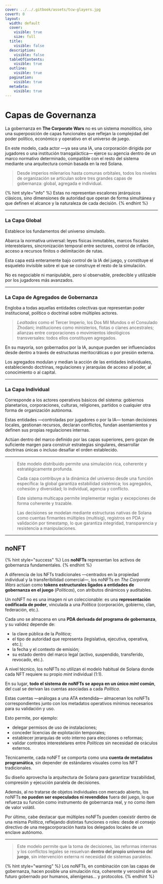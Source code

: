 ```yaml
---
cover: ../../.gitbook/assets/tcw-glayers.jpg
coverY: 0
layout:
  width: default
  cover:
    visible: true
    size: full
  title:
    visible: false
  description:
    visible: false
  tableOfContents:
    visible: true
  outline:
    visible: true
  pagination:
    visible: true
  metadata:
    visible: true
---
```


# Capas de Governanza

La gobernanza en **The Corporate Wars** no es un sistema monolítico, sino una superposición de capas funcionales que reflejan la complejidad del poder político, económico y operativo en el universo de juego.

En este modelo, cada actor —ya sea una IA, una corporación dirigida por jugadores o una institución transgaláctica— ejerce su agencia dentro de un marco normativo determinado, compatible con el resto del sistema mediante una arquitectura común basada en la red Solana.

> Desde imperios milenarios hasta comunas orbitales, todos los niveles de organización se articulan sobre tres grandes capas de gobernanza: global, agregada e individual.

{% hint style="info" %}
Estas no representan escalones jerárquicos clásicos, sino dimensiones de autoridad que operan de forma simultánea y que definen el alcance y la naturaleza de cada decisión.
{% endhint %}

***

### La **Capa Global**

Establece los fundamentos del universo simulado.

Abarca la normativa universal: leyes físicas inmutables, marcos fiscales interestelares, sincronización temporal entre sectores, control de inflación, acceso a recursos finitos o delimitación de rutas.

Esta capa está enteramente bajo control de la IA del juego, y constituye el esqueleto invisible sobre el que se construye el resto de la simulación.

No es negociable ni manipulable, pero sí observable, predecible y utilizable por los jugadores más avanzados.

***

### La **Capa de Agregados de Gobernanza**

Engloba a todas aquellas entidades colectivas que representan poder institucional, político o doctrinal sobre múltiples actores.

> _Lealtades_ como el Tercer Imperio, los Dos Mil Mundos o el Consulado Zhodani; instituciones como ministerios, flotas o clanes ancestrales; alianzas entre corporaciones o movimientos ideológicos transversales: todos ellos constituyen agregados.

En su mayoría, son gobernados por la IA, aunque pueden ser influenciados desde dentro a través de estructuras meritocráticas o por presión externa.

Los agregados modulan y median la acción de las entidades individuales, estableciendo doctrinas, regulaciones y jerarquías de acceso al poder, al conocimiento o al capital.

***

### La **Capa Individual**

Corresponde a los actores operativos básicos del sistema: gobiernos planetarios, corporaciones, culturas, religiones, partidos o cualquier otra forma de organización autónoma.

Estas entidades —controladas por jugadores o por la IA— toman decisiones locales, gestionan recursos, declaran conflictos, fundan asentamientos y definen sus propias regulaciones internas.

Actúan dentro del marco definido por las capas superiores, pero gozan de suficiente margen para construir estrategias singulares, desarrollar doctrinas únicas o incluso desafiar el orden establecido.

***

> Este modelo distribuido permite una simulación rica, coherente y estratégicamente profunda.
>
> Cada capa contribuye a la dinámica del universo desde una función específica: la global garantiza estabilidad sistémica; los agregados, cohesión y diversidad; lo individual, agencia y conflicto.

> Este sistema multicapa permite implementar reglas y excepciones de forma coherente y trazable.
>
> Las decisiones se modelan mediante estructuras nativas de Solana como cuentas firmantes múltiples (multisig), registros en PDA y validación por timestamp, lo que garantiza integridad, transparencia y resistencia a manipulaciones.

***

## noNFT

{% hint style="success" %}
Los **noNFTs** representan los activos de gobernanza fundamentales.
{% endhint %}

A diferencia de los NFTs tradicionales —centrados en la propiedad individual y la transferibilidad comercial—, los noNFTs en _The Corporate Wars_ actúan como **tokens estructurales ligados a entidades de gobernanza en el juego** (_Políticas_), con atributos dinámicos y auditables.

Un noNFT no es una imagen ni un coleccionable: es una **representación codificada de poder**, vinculada a una _Política_ (corporación, gobierno, clan, federación, etc.).

Cada uno se almacena en una **PDA derivada del programa de gobernanza**, y su validez depende de:

* la clave pública de la _Política_;
* el tipo de autoridad que representa (legislativa, ejecutiva, operativa, etc.);
* la fecha y el contexto de emisión;
* su estado dentro del marco legal (activo, suspendido, transferido, revocado, etc.).

A nivel técnico, los noNFTs no utilizan el modelo habitual de Solana donde cada NFT requiere su propio _mint_ individual (1:1).

En su lugar, **todo el sistema de noNFTs se apoya en un único&#x20;**_**mint**_**&#x20;común**, del cual se derivan las cuentas asociadas a cada _Política_.

Estas cuentas —análogas a una ATA extendida— almacenan los noNFTs correspondientes junto con los metadatos operativos mínimos necesarios para su validación y uso.

Esto permite, por ejemplo:

* delegar permisos de uso de instalaciones;
* conceder licencias de explotación temporales;
* establecer jerarquías de voto interno para elecciones o reformas;
* validar contratos interestelares entre _Políticas_ sin necesidad de oráculos externos.

Técnicamente, cada noNFT se comporta como una **cuenta de metadatos programática**, sin depender de estándares visuales como los NFT tradicionales.

Su diseño aprovecha la arquitectura de Solana para garantizar trazabilidad, compresión y ejecución paralela de decisiones.

Además, al no tratarse de objetos individuales con mercado abierto, los noNFTs **no pueden ser especulados ni revendidos** fuera del juego, lo que refuerza su función como instrumento de gobernanza real, y no como ítem de valor volátil.

Por último, cabe destacar que múltiples noNFTs pueden coexistir dentro de una misma _Política_, reflejando distintas funciones o roles: desde el consejo directivo de una megacorporación hasta los delegados locales de un enclave autónomo.

***

> Este modelo permite que la toma de decisiones, las reformas internas y los conflictos legales se resuelvan **dentro del propio universo del juego**, sin intervención externa ni necesidad de sistemas paralelos.

{% hint style="warning" %}
Los noNFTs, en combinación con las capas de gobernanza, hacen posible una simulación rica, coherente y verosímil de un futuro gobernado por humanos, alienígenas... y protocolos.
{% endhint %}
